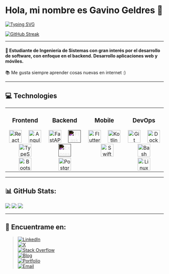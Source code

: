 # Hola, mi nombre es Gavino Geldres 👋

[![Typing SVG](https://readme-typing-svg.demolab.com?font=Fira+Code&pause=1000&color=207194&width=435&lines=Web+and+mobile+developer+%F0%9F%9A%80)](https://git.io/typing-svg)

[![GitHub Streak](https://streak-stats.demolab.com?user=ggeldresp18&theme=gruvbox-duo&mode=weekly)](https://git.io/streak-stats)

---

#### 🚀 Estudiante de Ingeniería de Sistemas con gran interés por el desarrollo de software, con enfoque en el backend. Desarrollo aplicaciones web y móviles.

📚 Me gusta siempre aprender cosas nuevas en internet :)

---

## 💻 Technologies

<table width="100%">
  <tbody>
    <tr>
      <td align="center" width="25%" valign="top">
        <h3>Frontend</h3>
          <a href="https://reactjs.org/" target="_blank"><img src="https://cdn.jsdelivr.net/gh/devicons/devicon/icons/react/react-original.svg" alt="React" height="40"/></a>
             
          <a href="https://angular.io/" target="_blank"><img src="https://cdn.jsdelivr.net/gh/devicons/devicon/icons/angularjs/angularjs-original.svg" alt="Angular" height="40"/></a>
             
          <a href="https://www.typescriptlang.org/" target="_blank"><img src="https://cdn.jsdelivr.net/gh/devicons/devicon/icons/typescript/typescript-original.svg" alt="TypeScript" height="40"/></a>
             
          <a href="https://getbootstrap.com/" target="_blank"><img src="https://cdn.jsdelivr.net/gh/devicons/devicon/icons/bootstrap/bootstrap-original.svg" alt="Bootstrap" height="40"/></a>
      </td>
      <td align="center" width="25%" valign="top">
        <h3>Backend</h3>
          <a href="https://fastapi.tiangolo.com/" target="_blank"><img src="https://cdn.jsdelivr.net/gh/devicons/devicon/icons/fastapi/fastapi-original.svg" alt="FastAPI" height="40"/></a>
             
          <a href="https://flask.palletsprojects.com/" target="_blank"><img src="https://cdn.jsdelivr.net/gh/devicons/devicon/icons/flask/flask-original.svg" alt="Flask" height="40" style="filter: invert(1)"/></a>
             
          <a href="https://expressjs.com/" target="_blank"><img src="https://cdn.jsdelivr.net/gh/devicons/devicon/icons/express/express-original.svg" alt="Express" height="40" style="filter: invert(1)"/></a>
             
          <a href="https://www.postgresql.org/" target="_blank"><img src="https://cdn.jsdelivr.net/gh/devicons/devicon/icons/postgresql/postgresql-original.svg" alt="PostgreSQL" height="40"/></a>
      </td>
      <td align="center" width="25%" valign="top">
        <h3>Mobile</h3>
          <a href="https://flutter.dev/" target="_blank"><img src="https://cdn.jsdelivr.net/gh/devicons/devicon/icons/flutter/flutter-original.svg" alt="Flutter" height="40"/></a>
             
          <a href="https://kotlinlang.org/" target="_blank"><img src="https://cdn.jsdelivr.net/gh/devicons/devicon/icons/kotlin/kotlin-original.svg" alt="Kotlin" height="40"/></a>
             
          <a href="https://developer.apple.com/swift/" target="_blank"><img src="https://cdn.jsdelivr.net/gh/devicons/devicon/icons/swift/swift-original.svg" alt="Swift" height="40"/></a>
      </td>
      <td align="center" width="25%" valign="top">
        <h3>DevOps</h3>
          <a href="https://git-scm.com/" target="_blank"><img src="https://cdn.jsdelivr.net/gh/devicons/devicon/icons/git/git-original.svg" alt="Git" height="40"/></a>
             
          <a href="https://www.docker.com/" target="_blank"><img src="https://cdn.jsdelivr.net/gh/devicons/devicon/icons/docker/docker-original.svg" alt="Docker" height="40"/></a>
             
          <a href="https://www.gnu.org/software/bash/" target="_blank"><img src="https://cdn.jsdelivr.net/gh/devicons/devicon/icons/bash/bash-original.svg" alt="Bash" height="40"/></a>
             
          <a href="https://www.linux.org/" target="_blank"><img src="https://cdn.jsdelivr.net/gh/devicons/devicon/icons/linux/linux-original.svg" alt="Linux" height="40"/></a>
      </td>
    </tr>
  </tbody>
</table>

---

## 📊 GitHub Stats:
<div name ="stats">
  <img src ="http://github-profile-summary-cards.vercel.app/api/cards/profile-details?username=ggeldresp18&theme=radical"/>
  <img src ="http://github-profile-summary-cards.vercel.app/api/cards/stats?username=ggeldresp18&theme=radical"/>
  <img src ="http://github-profile-summary-cards.vercel.app/api/cards/repos-per-language?username=ggeldresp18&theme=radical"/>
</div>

---

## 📝 Encuentrame en:
>[![LinkedIn](https://img.shields.io/badge/LinkedIn-Gavino_Geldres_Pinto-0A66C2?style=for-the-badge&logo=linkedin&logoColor=white)](https://linkedin.com/in/gavino-gabriel-geldres-pinto)
><br>
>[![X](https://img.shields.io/badge/X-@gavinogelp2518-000000?style=for-the-badge&logo=x&logoColor=white)](https://x.com/gavinogelp2518)
><br>
>[![Stack Overflow](https://img.shields.io/badge/Stack_Overflow-Gavino_Geldres_Pinto-F48024?style=for-the-badge&logo=stackoverflow&logoColor=white)](https://stackoverflow.com/users/31118553/gavino-geldres-pinto)
><br>
>[![Blog](https://img.shields.io/badge/Blog-ggeldresp_4325-0A0A0A?style=for-the-badge&logo=dev.to&logoColor=white)](https://dev.to/ggeldresp_4325)
><br>
>[![Portfolio](https://img.shields.io/badge/Portfolio-gavino--geldres.vercel.app-3F801D?style=for-the-badge&logo=website&logoColor=white)](https://gavino-geldres.vercel.app/)
><br>
>[![Email](https://img.shields.io/badge/Email-gavinogeldresp@gmail.com-D14836?style=for-the-badge&logo=gmail&logoColor=white)](mailto:gavinogeldresp@gmail.com)
